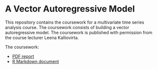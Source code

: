 # A Vector Autoregressive Model

This repository contains the coursework for a multivariate time series analysis course. The coursework consists of building a vector autoregressive model. The coursework is published with permission from the course lecturer Leena Kalliovirta.

The coursework:

- [PDF report](VAR_Inflation_Unemployment_Federal_Funds_Rate.pdf)
- [R Markdown document](VAR_Inflation_Unemployment_Federal_Funds_Rate.Rmd)
